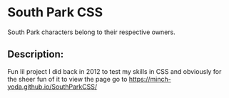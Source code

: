 # South Park CSS
South Park characters belong to their respective owners.

## Description:
Fun lil project I did back in 2012 to test my skills in CSS and obviously for the sheer fun of it
to view the page go to https://minch-yoda.github.io/SouthParkCSS/